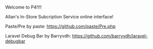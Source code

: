 Welcome to P4!!!!

Allan's In-Store Subcription Service online interface!




Paste/Pre by paste:  https://github.com/paste/Pre.php

Laravel Debug Bar by  Barryvdh:  https://github.com/barryvdh/laravel-debugbar

